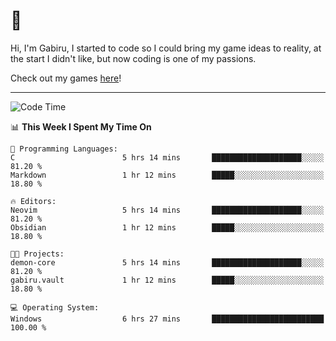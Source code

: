 # 🐀

Hi, I'm Gabiru, I started to code so I could bring my game ideas to reality, at the start I didn't like, but now coding is one of my passions.

Check out my games [here](https://gabiru.art/projetos/)!

---

<!--START_SECTION:waka-->
![Code Time](http://img.shields.io/badge/Code%20Time-455%20hrs%2028%20mins-blue)

📊 **This Week I Spent My Time On** 

```text
💬 Programming Languages: 
C                        5 hrs 14 mins       ████████████████████░░░░░   81.20 % 
Markdown                 1 hr 12 mins        █████░░░░░░░░░░░░░░░░░░░░   18.80 % 

🔥 Editors: 
Neovim                   5 hrs 14 mins       ████████████████████░░░░░   81.20 % 
Obsidian                 1 hr 12 mins        █████░░░░░░░░░░░░░░░░░░░░   18.80 % 

🐱‍💻 Projects: 
demon-core               5 hrs 14 mins       ████████████████████░░░░░   81.20 % 
gabiru.vault             1 hr 12 mins        █████░░░░░░░░░░░░░░░░░░░░   18.80 % 

💻 Operating System: 
Windows                  6 hrs 27 mins       █████████████████████████   100.00 % 
```


<!--END_SECTION:waka-->
